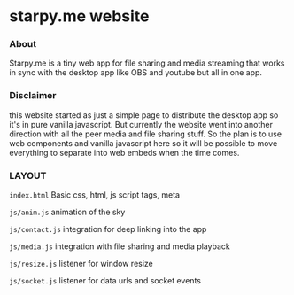 # starpy.me website 

### About
Starpy.me is a tiny web app for file sharing and media streaming that works in sync with the desktop app like OBS and youtube but all in one app.

### Disclaimer
this website started as just a simple page to distribute the desktop app so it's in pure vanilla javascript. But currently the website went into another direction with all the peer media and file sharing stuff. So the plan is to use web components and vanilla javascript here so it will be possible to move everything to separate into web embeds when the time comes.


### LAYOUT

`index.html`
Basic css, html, js script tags, meta

`js/anim.js`
animation of the sky

`js/contact.js`
integration for deep linking into the app

`js/media.js`
integration with file sharing and media playback

`js/resize.js`
listener for window resize

`js/socket.js`
listener for data urls and socket events